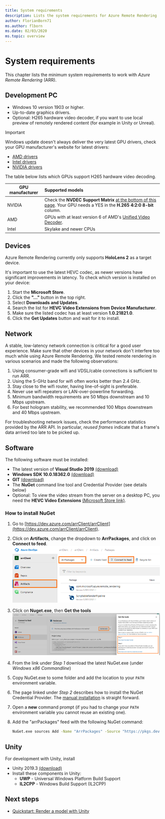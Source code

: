 ```yaml
---
title: System requirements
description: Lists the system requirements for Azure Remote Rendering
author: FlorianBorn71
ms.author: flborn
ms.date: 02/03/2020
ms.topic: overview
---
```


# System requirements

This chapter lists the minimum system requirements to work with *Azure Remote Rendering* (ARR).

## Development PC

* Windows 10 version 1903 or higher.
* Up-to-date graphics drivers.
* Optional: H265 hardware video decoder, if you want to use local preview of remotely rendered content (for example in Unity or Unreal).

> [!IMPORTANT]
> Windows update doesn't always deliver the very latest GPU drivers, check your GPU manufacturer's website for latest drivers:
>
> * [AMD drivers](https://www.amd.com/en/support)
> * [Intel drivers](https://www.intel.com/content/www/us/en/support/detect.html)
> * [NVIDIA drivers](https://www.nvidia.com/Download/index.aspx)

The table below lists which GPUs support H265 hardware video decoding.

| GPU manufacturer | Supported models |
|-----------|:-----------|
| NVIDIA | Check the **NVDEC Support Matrix** [at the bottom of this page](https://developer.nvidia.com/video-encode-decode-gpu-support-matrix). Your GPU needs a YES in the **H.265 4:2:0 8-bit** column. |
| AMD | GPUs with at least version 6 of AMD's [Unified Video Decoder](https://en.wikipedia.org/wiki/Unified_Video_Decoder#UVD_6). |
| Intel | Skylake and newer CPUs |

## Devices

Azure Remote Rendering currently only supports **HoloLens 2** as a target device.

It's important to use the latest HEVC codec, as newer versions have significant improvements in latency. To check which version is installed on your device:

1. Start the **Microsoft Store**.
1. Click the **"..."** button in the top right.
1. Select **Downloads and Updates**.
1. Search the list for **HEVC Video Extensions from Device Manufacturer**.
1. Make sure the listed codec has at least version **1.0.21821.0**.
1. Click the **Get Updates** button and wait for it to install.

## Network

A stable, low-latency network connection is critical for a good user experience. Make sure that other devices in your network don't interfere too much while using Azure Remote Rendering. We tested remote rendering in various scenarios and made the following observations:

1. Using consumer-grade wifi and VDSL/cable connections is sufficient to run ARR.
1. Using the 5-GHz band for wifi often works better than 2.4 GHz.
1. Stay close to the wifi router, having line-of-sight is preferable.
1. Never use wifi repeaters or LAN-over-powerline forwarding.
1. Minimum bandwidth requirements are 50 Mbps downstream and 10 Mbps upstream.
1. For best hologram stability, we recommended 100 Mbps downstream and 40 Mbps upstream.

For troubleshooting network issues, check the performance statistics provided by the ARR API. In particular, *reused frames* indicate that a frame's data arrived too late to be picked up.

## Software

The following software must be installed:

* The latest version of **Visual Studio 2019** [(download)](https://visualstudio.microsoft.com/vs/older-downloads/)
* **Windows SDK 10.0.18362.0** [(download)](https://developer.microsoft.com/windows/downloads/windows-10-sdk)
* **GIT** [(download)](https://git-scm.com/downloads)
* The **NuGet** command line tool and Credential Provider (see details below)
* Optional: To view the video stream from the server on a desktop PC, you need the **HEVC Video Extensions** [(Microsoft Store link)](https://www.microsoft.com/p/hevc-video-extensions/9nmzlz57r3t7).

### How to install NuGet

1. Go to [https://dev.azure.com/arrClient/arrClient](https://dev.azure.com/arrClient/arrClient).
1. Click on **Artifacts**, change the dropdown to **ArrPackages**, and click on **Connect to feed**.
  ![Connect to Feed 1](./media/connect-to-feed.png)
1. Click on **Nuget.exe**, then **Get the tools**
  ![Connect to Feed 2](./media/connect-to-feed-2.png)
1. From the link under *Step 1* download the latest NuGet.exe (under *Windows x86 Commandline*)
1. Copy NuGet.exe to some folder and add the location to your `PATH` environment variable.
1. The page linked under *Step 2* describes how to install the NuGet Credential Provider. The [manual installation](https://github.com/microsoft/artifacts-credprovider#manual-installation-on-windows) is straight forward.
1. Open a **new** command prompt (if you had to change your `PATH` environment variable you cannot reuse an existing one).
1. Add the "arrPackages" feed with the following NuGet command:
  
    ```cmd
    NuGet.exe sources Add -Name "ArrPackages" -Source "https://pkgs.dev.azure.com/arrClient/_packaging/ArrPackages/nuget/v3/index.json"
    ```

## Unity

For development with Unity, install

* Unity 2019.3 [(download)](https://unity3d.com/get-unity/download)
* Install these components in Unity:
  * **UWP** - Universal Windows Platform Build Support
  * **IL2CPP** - Windows Build Support (IL2CPP)

## Next steps

* [Quickstart: Render a model with Unity](../quickstarts/render-model.md)
